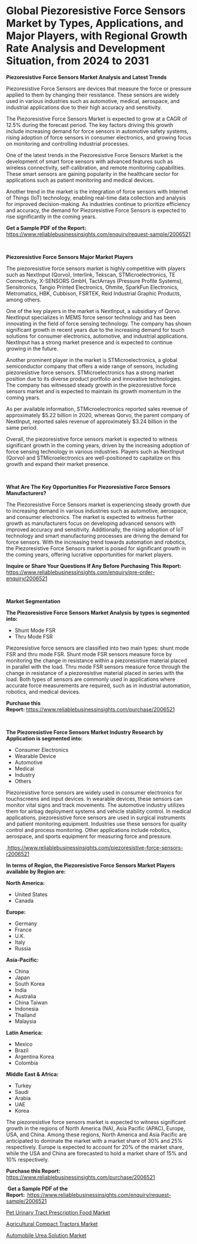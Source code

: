<p><h1>Global Piezoresistive Force Sensors Market by Types, Applications, and Major Players, with Regional Growth Rate Analysis and Development Situation, from 2024 to 2031</h1></p><p><strong>Piezoresistive Force Sensors Market Analysis and Latest Trends</strong></p>
<p><p>Piezoresistive Force Sensors are devices that measure the force or pressure applied to them by changing their resistance. These sensors are widely used in various industries such as automotive, medical, aerospace, and industrial applications due to their high accuracy and sensitivity.</p><p>The Piezoresistive Force Sensors Market is expected to grow at a CAGR of 12.5% during the forecast period. The key factors driving this growth include increasing demand for force sensors in automotive safety systems, rising adoption of force sensors in consumer electronics, and growing focus on monitoring and controlling industrial processes.</p><p>One of the latest trends in the Piezoresistive Force Sensors Market is the development of smart force sensors with advanced features such as wireless connectivity, self-calibration, and remote monitoring capabilities. These smart sensors are gaining popularity in the healthcare sector for applications such as patient monitoring and medical devices.</p><p>Another trend in the market is the integration of force sensors with Internet of Things (IoT) technology, enabling real-time data collection and analysis for improved decision-making. As industries continue to prioritize efficiency and accuracy, the demand for Piezoresistive Force Sensors is expected to rise significantly in the coming years.</p></p>
<p><strong>Get a Sample PDF of the Report:&nbsp;</strong> <a href="https://www.reliablebusinessinsights.com/enquiry/request-sample/2006521">https://www.reliablebusinessinsights.com/enquiry/request-sample/2006521</a></p>
<p>&nbsp;</p>
<p><strong>Piezoresistive Force Sensors Major Market Players</strong></p>
<p><p>The piezoresistive force sensors market is highly competitive with players such as NextInput (Qorvo), Interlink, Tekscan, STMicroelectronics, TE Connectivity, X-SENSORS GmbH, TactArrays (Pressure Profile Systems), Sensitronics, Tangio Printed Electronics, Ohmite, SparkFun Electronics, Metromatics, HBK, Cubbison, FSRTEK, Reid Industrial Graphic Products, among others.</p><p>One of the key players in the market is NextInput, a subsidiary of Qorvo. NextInput specializes in MEMS force sensor technology and has been innovating in the field of force sensing technology. The company has shown significant growth in recent years due to the increasing demand for touch solutions for consumer electronics, automotive, and industrial applications. NextInput has a strong market presence and is expected to continue growing in the future.</p><p>Another prominent player in the market is STMicroelectronics, a global semiconductor company that offers a wide range of sensors, including piezoresistive force sensors. STMicroelectronics has a strong market position due to its diverse product portfolio and innovative technologies. The company has witnessed steady growth in the piezoresistive force sensors market and is expected to maintain its growth momentum in the coming years.</p><p>As per available information, STMicroelectronics reported sales revenue of approximately $5.22 billion in 2020, whereas Qorvo, the parent company of NextInput, reported sales revenue of approximately $3.24 billion in the same period.</p><p>Overall, the piezoresistive force sensors market is expected to witness significant growth in the coming years, driven by the increasing adoption of force sensing technology in various industries. Players such as NextInput (Qorvo) and STMicroelectronics are well-positioned to capitalize on this growth and expand their market presence.</p></p>
<p>&nbsp;</p>
<p><strong>What Are The Key Opportunities For Piezoresistive Force Sensors Manufacturers?</strong></p>
<p><p>The Piezoresistive Force Sensors market is experiencing steady growth due to increasing demand in various industries such as automotive, aerospace, and consumer electronics. The market is expected to witness further growth as manufacturers focus on developing advanced sensors with improved accuracy and sensitivity. Additionally, the rising adoption of IoT technology and smart manufacturing processes are driving the demand for force sensors. With the increasing trend towards automation and robotics, the Piezoresistive Force Sensors market is poised for significant growth in the coming years, offering lucrative opportunities for market players.</p></p>
<p><strong>Inquire or Share Your Questions If Any Before Purchasing This Report:</strong> <a href="https://www.reliablebusinessinsights.com/enquiry/pre-order-enquiry/2006521">https://www.reliablebusinessinsights.com/enquiry/pre-order-enquiry/2006521</a></p>
<p>&nbsp;</p>
<p><strong>Market Segmentation</strong></p>
<p><strong>The Piezoresistive Force Sensors Market Analysis by types is segmented into:</strong></p>
<p><ul><li>Shunt Mode FSR</li><li>Thru Mode FSR</li></ul></p>
<p><p>Piezoresistive force sensors are classified into two main types: shunt mode FSR and thru mode FSR. Shunt mode FSR sensors measure force by monitoring the change in resistance within a piezoresistive material placed in parallel with the load. Thru mode FSR sensors measure force through the change in resistance of a piezoresistive material placed in series with the load. Both types of sensors are commonly used in applications where accurate force measurements are required, such as in industrial automation, robotics, and medical devices.</p></p>
<p><strong>Purchase this Report:&nbsp;</strong><a href="https://www.reliablebusinessinsights.com/purchase/2006521">https://www.reliablebusinessinsights.com/purchase/2006521</a></p>
<p>&nbsp;</p>
<p><strong>The Piezoresistive Force Sensors Market Industry Research by Application is segmented into:</strong></p>
<p><ul><li>Consumer Electronics</li><li>Wearable Device</li><li>Automotive</li><li>Medical</li><li>Industry</li><li>Others</li></ul></p>
<p><p>Piezoresistive force sensors are widely used in consumer electronics for touchscreens and input devices. In wearable devices, these sensors can monitor vital signs and track movements. The automotive industry utilizes them for airbag deployment systems and vehicle stability control. In medical applications, piezoresistive force sensors are used in surgical instruments and patient monitoring equipment. Industries use these sensors for quality control and process monitoring. Other applications include robotics, aerospace, and sports equipment for measuring force and pressure.</p></p>
<p><a href="https://www.reliablebusinessinsights.com/piezoresistive-force-sensors-r2006521">&nbsp;https://www.reliablebusinessinsights.com/piezoresistive-force-sensors-r2006521</a></p>
<p><strong>In terms of Region, the Piezoresistive Force Sensors Market Players available by Region are:</strong></p>
<p>
    <p> <strong> North America: </strong>
        <ul>
            <li>United States</li>
            <li>Canada</li>
        </ul>
        </p> 
    <p> <strong> Europe: </strong>
        <ul>
            <li>Germany</li>
            <li>France</li>
            <li>U.K.</li>
            <li>Italy</li>
            <li>Russia</li>
        </ul>
        </p> 
    <p> <strong> Asia-Pacific: </strong>
        <ul>
            <li>China</li>
            <li>Japan</li>
            <li>South Korea</li>
            <li>India</li>
            <li>Australia</li>
            <li>China Taiwan</li>
            <li>Indonesia</li>
            <li>Thailand</li>
            <li>Malaysia</li>
        </ul>
        </p> 
    <p> <strong> Latin America: </strong>
        <ul>
            <li>Mexico</li>
            <li>Brazil</li>
            <li>Argentina Korea</li>
            <li>Colombia</li>
        </ul>
        </p> 
    <p> <strong> Middle East & Africa: </strong>
        <ul>
            <li>Turkey</li>
            <li>Saudi</li>
            <li>Arabia</li>
            <li>UAE</li>
            <li>Korea</li>
        </ul>
    </p>
    </p>
<p><p>The piezoresistive force sensors market is expected to witness significant growth in the regions of North America (NA), Asia Pacific (APAC), Europe, USA, and China. Among these regions, North America and Asia Pacific are anticipated to dominate the market with a market share of 30% and 25% respectively. Europe is expected to account for 20% of the market share, while the USA and China are forecasted to hold a market share of 15% and 10% respectively.</p></p>
<p><strong>Purchase this Report: </strong><a href="https://www.reliablebusinessinsights.com/purchase/2006521">https://www.reliablebusinessinsights.com/purchase/2006521</a></p>
<p>&nbsp;<strong>Get a Sample PDF of the Report:&nbsp;&nbsp;</strong><a href="https://www.reliablebusinessinsights.com/enquiry/request-sample/2006521">https://www.reliablebusinessinsights.com/enquiry/request-sample/2006521</a></p>
<p><strong></strong></p>
<p><p><a href="https://github.com/whpnbwim9/Market-Research-Report-List-1/blob/main/pet-urinary-tract-prescription-food-market.md">Pet Urinary Tract Prescription Food Market</a></p><p><a href="https://view.publitas.com/reportprime-1/agricultural-compact-tractors-market-a-global-and-regional-analysis-2024-2031/">Agricultural Compact Tractors Market</a></p><p><a href="https://github.com/faniayasa/Market-Research-Report-List-1/blob/main/automobile-urea-solution-market.md">Automobile Urea Solution Market</a></p></p>
